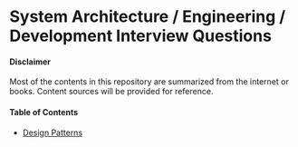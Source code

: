 # System Architecture / Engineering / Development Interview Questions

#### Disclaimer

Most of the contents in this repository are summarized from the internet or
books. Content sources will be provided for reference.

#### Table of Contents

- [Design Patterns](/system/Design%20Patterns/README.md#design-patterns)
